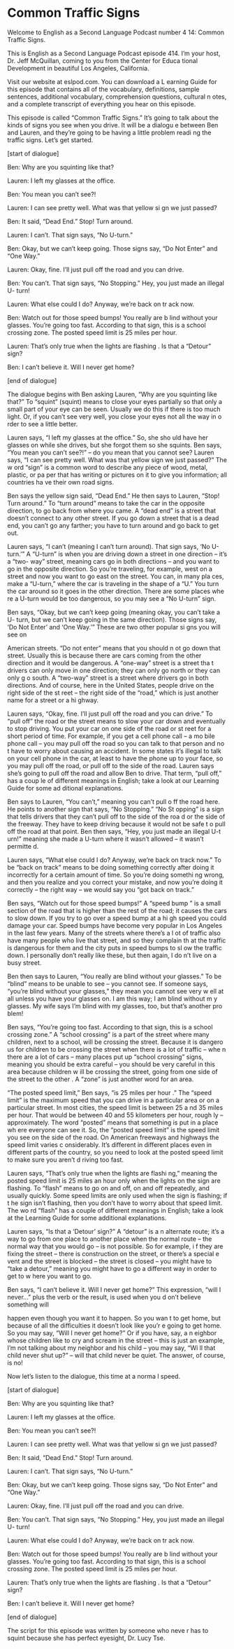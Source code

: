 # Common Traffic Signs

Welcome to English as a Second Language Podcast number 4 14: Common Traffic Signs.

This is English as a Second Language Podcast episode 414.  I’m your host, Dr. Jeff McQuillan, coming to you from the Center for Educa tional Development in beautiful Los Angeles, California.

Visit our website at eslpod.com.  You can download a L earning Guide for this episode that contains all of the vocabulary, definitions, sample sentences, additional vocabulary, comprehension questions, cultural n otes, and a complete transcript of everything you hear on this episode.

This episode is called “Common Traffic Signs.”  It’s going  to talk about the kinds of signs you see when you drive.  It will be a dialogu e between Ben and Lauren, and they’re going to be having a little problem readi ng the traffic signs.  Let’s get started.

[start of dialogue]

Ben:  Why are you squinting like that?

Lauren:  I left my glasses at the office.

Ben:  You mean you can’t see?!

Lauren:  I can see pretty well.  What was that yellow si gn we just passed?

Ben:  It said, “Dead End.”  Stop!  Turn around.

Lauren:  I can’t.  That sign says, “No U-turn.”

Ben:  Okay, but we can’t keep going.  Those signs say, “Do Not Enter” and “One Way.”

Lauren:  Okay, fine.  I’ll just pull off the road and you can drive.

Ben:  You can’t.  That sign says, “No Stopping.”  Hey, you  just made an illegal U- turn!

Lauren:  What else could I do?  Anyway, we’re back on tr ack now.

 Ben:  Watch out for those speed bumps!  You really are b lind without your glasses.  You’re going too fast.  According to that sign, this is a school crossing zone.  The posted speed limit is 25 miles per hour.

Lauren:  That’s only true when the lights are flashing .  Is that a “Detour” sign?

Ben:  I can’t believe it.  Will I never get home?

[end of dialogue]

The dialogue begins with Ben asking Lauren, “Why are you  squinting like that?” To “squint” (squint) means to close your eyes partially so that only a small part of your eye can be seen.  Usually we do this if there is too  much light.  Or, if you can’t see very well, you close your eyes not all the way in o rder to see a little better.

Lauren says, “I left my glasses at the office.”  So, she sho uld have her glasses on while she drives, but she forgot them so she squints.  Ben  says, “You mean you can’t see?!” – do you mean that you cannot see?  Lauren  says, “I can see pretty well.  What was that yellow sign we just passed?”  The w ord “sign” is a common word to describe any piece of wood, metal, plastic, or pa per that has writing or pictures on it to give you information; all countries ha ve their own road signs.

Ben says the yellow sign said, “Dead End.”  He then says to Lauren, “Stop!  Turn around.”  To “turn around” means to take the car in the opposite direction, to go back from where you came.  A “dead end” is a street that doesn’t connect to any other street.  If you go down a street that is a dead end, you can’t go any farther; you have to turn around and go back to get out.

Lauren says, “I can’t (meaning I can’t turn around).  That sign says, ‘No U-turn.’” A “U-turn” is when you are driving down a street in one  direction – it’s a “two- way” street, meaning cars go in both directions – and you want to go in the opposite direction.  So you’re traveling, for example,  west on a street and now you want to go east on the street.  You can, in many pla ces, make a “U-turn,” where the car is traveling in the shape of a “U.”  You turn the car around so it goes in the other direction.  There are some places whe re a U-turn would be too dangerous, so you may see a “No U-turn” sign.

Ben says, “Okay, but we can’t keep going (meaning okay, you can’t take a U- turn, but we can’t keep going in the same direction).  Those signs say, ‘Do Not Enter’ and ‘One Way.’”  These are two other popular si gns you will see on

 American streets.  “Do not enter” means that you should n ot go down that street. Usually this is because there are cars coming from the other  direction and it would be dangerous.  A “one-way” street is a street tha t drivers can only move in one direction; they can only go north or they can only g o south.  A “two-way” street is a street where drivers go in both directions.  And of course, here in the United States, people drive on the right side of the st reet – the right side of the “road,” which is just another name for a street or a hi ghway.

Lauren says, “Okay, fine.  I’ll just pull off the road and you can drive.”  To “pull off” the road or the street means to slow your car down  and eventually to stop driving.  You put your car on one side of the road or st reet for a short period of time.  For example, if you get a cell phone call – a mo bile phone call – you may pull off the road so you can talk to that person and no t have to worry about causing an accident.  In some states it’s illegal to talk on  your cell phone in the car, at least to have the phone up to your face, so you may pull off the road, or pull off to the side of the road.  Lauren says she’s going to pull off the road and allow Ben to drive.  That term, “pull off,” has a coup le of different meanings in English; take a look at our Learning Guide for some ad ditional explanations.

Ben says to Lauren, “You can’t,” meaning you can’t pull o ff the road here.  He points to another sign that says, “No Stopping.”  “No St opping” is a sign that tells drivers that they can’t pull off to the side of the roa d or the side of the freeway. They have to keep driving because it would not be safe t o pull off the road at that point.  Ben then says, “Hey, you just made an illegal U-t urn!” meaning she made a U-turn where it wasn’t allowed – it wasn’t permitte d.

Lauren says, “What else could I do?  Anyway, we’re back on track now.”  To be “back on track” means to be doing something correctly after  doing it incorrectly for a certain amount of time.  So you’re doing somethi ng wrong, and then you realize and you correct your mistake, and now you’re doing  it correctly – the right way – we would say you “got back on track.”

Ben says, “Watch out for those speed bumps!”  A “speed bump ” is a small section of the road that is higher than the rest of the  road; it causes the cars to slow down.  If you try to go over a speed bump at a hi gh speed you could damage your car.  Speed bumps have become very popular in  Los Angeles in the last few years.  Many of the streets where there’s a l ot of traffic also have many people who live that street, and so they complain th at the traffic is dangerous for them and the city puts in speed bumps to sl ow the traffic down.  I personally don’t really like these, but then again, I do n’t live on a busy street.

 Ben then says to Lauren, “You really are blind without your glasses.”  To be “blind” means to be unable to see – you cannot see.  If  someone says, “you’re blind without your glasses,” they mean you cannot see very w ell at all unless you have your glasses on.  I am this way; I am blind without m y glasses.  My wife says I’m blind with my glasses, too, but that’s another pro blem!

Ben says, “You’re going too fast.  According to that sign,  this is a school crossing zone.”  A “school crossing” is a part of the street where many children, next to a school, will be crossing the street.  Because it is dangero us for children to be crossing the street when there is a lot of traffic – whe n there are a lot of cars – many places put up “school crossing” signs, meaning you should  be extra careful – you should be very careful in this area because children w ill be crossing the street, going from one side of the street to the other .  A “zone” is just another word for an area.

“The posted speed limit,” Ben says, “is 25 miles per hour .”  The “speed limit” is the maximum speed that you can drive in a particular area  or on a particular street.  In most cities, the speed limit is between 25 a nd 35 miles per hour.  That would be between 40 and 55 kilometers per hour, rough ly – approximately.  The word “posted” means that something is put in a place wh ere everyone can see it. So, the “posted speed limit” is the speed limit you see on the side of the road. On American freeways and highways the speed limit varies c onsiderably.  It’s different in different places even in different parts of the country, so you need to look at the posted speed limit to make sure you aren’t d riving too fast.

Lauren says, “That’s only true when the lights are flashi ng,” meaning the posted speed limit is 25 miles an hour only when the lights on the sign are flashing.  To “flash” means to go on and off, on and off repeatedly,  and usually quickly.  Some speed limits are only used when the sign is flashing; if t he sign isn’t flashing, then you don’t have to worry about that speed limit.  The wo rd “flash” has a couple of different meanings in English; take a look at the Learning Guide for some additional explanations.

Lauren says, “Is that a ‘Detour’ sign?”  A “detour” is a n alternate route; it’s a way to go from one place to another place when the normal  route – the normal way that you would go – is not possible.  So for example, i f they are fixing the street – there is construction on the street, or there’s a special e vent and the street is blocked – the street is closed – you might have to “take a  detour,” meaning you might have to go a different way in order to get to w here you want to go.

Ben says, “I can’t believe it.  Will I never get home?”  This expression, “will I never...” plus the verb or the result, is used when you d on’t believe something will

 happen even though you want it to happen.  So you wan t to get home, but because of all the difficulties it doesn’t look like you’r e going to get home.  So you may say, “Will I never get home?”  Or if you have, say, a n eighbor whose children like to cry and scream in the street – this is just an example, I’m not talking about my neighbor and his child – you may say, “Wi ll that child never shut up?” – will that child never be quiet.  The answer, of course, is no!

Now let’s listen to the dialogue, this time at a norma l speed.

[start of dialogue]

Ben:  Why are you squinting like that?

Lauren:  I left my glasses at the office.

Ben:  You mean you can’t see?!

Lauren:  I can see pretty well.  What was that yellow si gn we just passed?

Ben:  It said, “Dead End.”  Stop!  Turn around.

Lauren:  I can’t.  That sign says, “No U-turn.”

Ben:  Okay, but we can’t keep going.  Those signs say, “Do Not Enter” and “One Way.”

Lauren:  Okay, fine.  I’ll just pull off the road and you can drive.

Ben:  You can’t.  That sign says, “No Stopping.”  Hey, you  just made an illegal U- turn!

Lauren:  What else could I do?  Anyway, we’re back on tr ack now.

Ben:  Watch out for those speed bumps!  You really are b lind without your glasses.  You’re going too fast.  According to that sign, this is a school crossing zone.  The posted speed limit is 25 miles per hour.

Lauren:  That’s only true when the lights are flashing .  Is that a “Detour” sign?

Ben:  I can’t believe it.  Will I never get home?

[end of dialogue]

 The script for this episode was written by someone who neve r has to squint because she has perfect eyesight, Dr. Lucy Tse.






